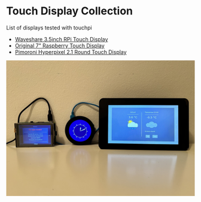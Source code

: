 # Touch Display Collection 

List of displays tested with touchpi 

* [Waveshare 3.5inch RPi Touch Display](waveshare3.5a/index.md)
* [Original 7" Raspberry Touch Display](original7/index.md)
* [Pimoroni Hyperpixel 2.1 Round Touch Display](hyperpixel2.1round/index.md)

![touchpi gallery](../img/Galerie.jpg)